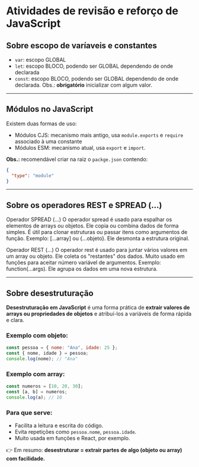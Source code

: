# Atividades de revisão e reforço de JavaScript

## Sobre escopo de varíaveis e constantes

- `var`: escopo GLOBAL
- `let`: escopo BLOCO, podendo ser GLOBAL dependendo de onde declarada
- `const`: escopo BLOCO, podendo ser GLOBAL dependendo de onde declarada. Obs.:
  **obrigatório** inicializar com algum valor.

---

## Módulos no JavaScript

Existem duas formas de uso:

- Módulos CJS: mecanismo mais antigo, usa `module.exports` e `require` associado à uma constante
- Módulos ESM: mecanismo atual, usa `export` e `import`.

**Obs.:** recomendável criar na raiz o `packge.json` contendo:

```json
{
  "type": "module"
}
```

---

## Sobre os operadores REST e SPREAD (...)

Operador SPREAD (...)
O operador spread é usado para espalhar os elementos de arrays ou objetos. Ele copia ou combina dados de forma simples. É útil para clonar estruturas ou passar itens como argumentos de função. Exemplo: [...array] ou {...objeto}. Ele desmonta a estrutura original.

Operador REST (...)
O operador rest é usado para juntar vários valores em um array ou objeto. Ele coleta os "restantes" dos dados. Muito usado em funções para aceitar número variável de argumentos. Exemplo: function(...args). Ele agrupa os dados em uma nova estrutura.

---

## Sobre desestruturação

**Desestruturação em JavaScript** é uma forma prática de **extrair valores de arrays ou propriedades de objetos** e atribuí-los a variáveis de forma rápida e clara.

### Exemplo com objeto:

```javascript
const pessoa = { nome: "Ana", idade: 25 };
const { nome, idade } = pessoa;
console.log(nome); // "Ana"
```

### Exemplo com array:

```javascript
const numeros = [10, 20, 30];
const [a, b] = numeros;
console.log(a); // 10
```

### Para que serve:

- Facilita a leitura e escrita do código.
- Evita repetições como `pessoa.nome`, `pessoa.idade`.
- Muito usada em funções e React, por exemplo.

👉 Em resumo: **desestruturar = extrair partes de algo (objeto ou array) com facilidade.**
